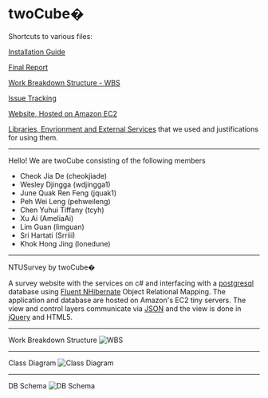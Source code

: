 twoCube�
=======
Shortcuts to various files: 

[Installation Guide](https://github.com/cheokjiade/twocube/wiki/Installation-Instructions)

[Final Report](https://github.com/cheokjiade/twocube/blob/master/Documentation/final%20report_2006.docx)  

[Work Breakdown Structure - WBS](https://github.com/cheokjiade/twocube/blob/master/Documentation/twoCubeWBS.xlsx)

[Issue Tracking](https://github.com/cheokjiade/twocube/issues?page=1&sort=created&state=closed)

[Website, Hosted on Amazon EC2](http://twocube1.elasticbeanstalk.com/) 

[Libraries, Envrionment and External Services](https://github.com/cheokjiade/twocube/wiki/Software,-Hardware-and-Libraries-used) that we used and justifications for using them.

***
Hello! We are twoCube consisting of the following members
* Cheok Jia De (cheokjiade)
* Wesley Djingga (wdjingga1)
* June Quak Ren Feng (jquak1)
* Peh Wei Leng (pehweileng)
* Chen Yuhui Tiffany (tcyh)
* Xu Ai (AmeliaAi)
* Lim Guan (limguan)
* Sri Hartati (Srriii)
* Khok Hong Jing (lonedune) 

***
NTUSurvey by twoCube�  

A survey website with the services on c# and interfacing with a [postgresql](http://www.postgresql.org/) database using [Fluent NHibernate](https://github.com/jagregory/fluent-nhibernate) Object Relational Mapping. The application and database are hosted on Amazon's EC2 tiny servers. The view and control layers communicate via [JSON](http://www.json.org/) and the view is done in [jQuery](http://jquery.com/) and HTML5.  

***
Work Breakdown Structure
![WBS](https://github.com/cheokjiade/twocube/blob/master/Documentation/wbs.png?raw=true)  

***
Class Diagram
![Class Diagram](https://github.com/cheokjiade/twocube/blob/master/Documentation/class%20diagram.png?raw=true)  

***
DB Schema
![DB Schema](https://github.com/cheokjiade/twocube/blob/master/Documentation/dbschema.png?raw=true)  